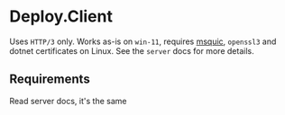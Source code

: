 # Deploy.Client

Uses `HTTP/3` only. Works as-is on `win-11`, requires [msquic](https://github.com/microsoft/msquic), `openssl3` and dotnet certificates on Linux. See the `server` docs for more details.

## Requirements

Read server docs, it's the same
